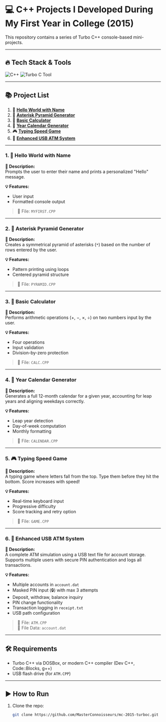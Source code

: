 # 💻 C++ Projects I Developed During My First Year in College (2015)

This repository contains a series of Turbo C++ console-based mini-projects.

---

## 🔥 Tech Stack & Tools

<p>
    <img src="https://img.shields.io/badge/C%2B%2B-00599C?style=for-the-badge&logo=c%2B%2B&logoColor=white" alt="C++" />
    <img src="https://img.shields.io/badge/Turbo%20C-555555?style=for-the-badge&logo=visual-studio-code&logoColor=white" alt="Turbo C Tool" /> 
</p>

---

## 📚 Project List

1. 👋 [**Hello World with Name**](#hello-world-name)
2. 🔺 [**Asterisk Pyramid Generator**](#asterisk-pyramid-generator)
3. 🧮 [**Basic Calculator**](#basic-calculator)
4. 📅 [**Year Calendar Generator**](#year-calendar-generator)
5. 🎮 [**Typing Speed Game**](#typing-speed-game)
6. 🏧 [**Enhanced USB ATM System**](#enhanced-usb-atm-system)

---

### 1. 👋 Hello World with Name <a id="hello-world-name"></a>

**📌 Description:**  
Prompts the user to enter their name and prints a personalized "Hello" message.

**💡 Features:**
- User input
- Formatted console output

> 📁 File: `MYFIRST.CPP`

---

### 2. 🔺 Asterisk Pyramid Generator <a id="asterisk-pyramid-generator"></a>

**📌 Description:**  
Creates a symmetrical pyramid of asterisks (`*`) based on the number of rows entered by the user.

**💡 Features:**
- Pattern printing using loops
- Centered pyramid structure

> 📁 File: `PYRAMID.CPP`

---

### 3. 🧮 Basic Calculator <a id="basic-calculator"></a>

**📌 Description:**  
Performs arithmetic operations (+, −, ×, ÷) on two numbers input by the user.

**💡 Features:**
- Four operations
- Input validation
- Division-by-zero protection

> 📁 File: `CALC.CPP`

---

### 4. 📅 Year Calendar Generator <a id="year-calendar-generator"></a>

**📌 Description:**  
Generates a full 12-month calendar for a given year, accounting for leap years and aligning weekdays correctly.

**💡 Features:**
- Leap year detection
- Day-of-week computation
- Monthly formatting

> 📁 File: `CALENDAR.CPP`

---

### 5. 🎮 Typing Speed Game <a id="typing-speed-game"></a>

**📌 Description:**  
A typing game where letters fall from the top. Type them before they hit the bottom. Score increases with speed!

**💡 Features:**
- Real-time keyboard input
- Progressive difficulty
- Score tracking and retry option

> 📁 File: `GAME.CPP`

---

### 6. 🏧 Enhanced USB ATM System <a id="enhanced-usb-atm-system"></a>

**📌 Description:**  
A complete ATM simulation using a USB text file for account storage. Supports multiple users with secure PIN authentication and logs all transactions.

**💡 Features:**
- Multiple accounts in `account.dat`
- Masked PIN input (🔒) with max 3 attempts
- Deposit, withdraw, balance inquiry
- PIN change functionality
- Transaction logging in `receipt.txt`
- USB path configuration

> 📁 File: `ATM.CPP` <br />
> 📁 File Data: `account.dat`

---

## 🛠 Requirements

- Turbo C++ via DOSBox, or modern C++ compiler (Dev C++, Code::Blocks, g++)
- USB flash drive (for `ATM.CPP`)

---

## ▶️ How to Run

1. Clone the repo:
   ```bash
   git clone https://github.com/MasterConnoisseurs/mc-2015-turboc.git
